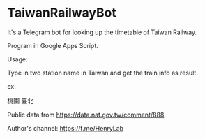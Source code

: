 # TaiwanRailwayBot
It's a Telegram bot for looking up the timetable of Taiwan Railway.

Program in Google Apps Script.


Usage:

Type in two station name in Taiwan and get the train info as result.

ex:

桃園 臺北


Public data from https://data.nat.gov.tw/comment/888

Author's channel: https://t.me/HenryLab
